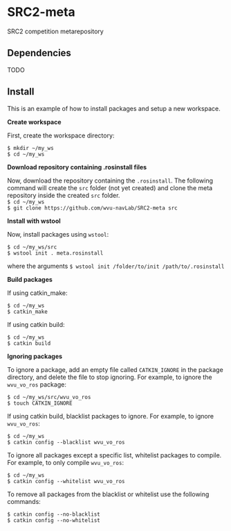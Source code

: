 # SRC2-meta
SRC2 competition metarepository

## Dependencies
TODO

## Install 
This is an example of how to install packages and setup a new workspace. 
   
**Create workspace**  

First, create the workspace directory:  
 
 `$ mkdir ~/my_ws`  
 `$ cd ~/my_ws`  
  
**Download repository containing .rosinstall files**

Now, download the repository containing the `.rosinstall`. The following command will create the `src` folder (not yet created) and clone the meta repository inside the created `src` folder.   
`$ cd ~/my_ws`  
`$ git clone https://github.com/wvu-navLab/SRC2-meta src`
  
**Install with wstool**  

 Now, install packages using `wstool`:  
 
 `$ cd ~/my_ws/src`  
 `$ wstool init . meta.rosinstall`  
   
 where the arguments `$ wstool init /folder/to/init /path/to/.rosinstall`  
   
   
**Build packages**  

 If using catkin_make:
 
  `$ cd ~/my_ws`  
  `$ catkin_make`  
  
 If using catkin build:
 
  `$ cd ~/my_ws`  
  `$ catkin build`  
  
**Ignoring packages**  

To ignore a package, add an empty file called   `CATKIN_IGNORE` in the package directory, and delete the file to stop ignoring. For example, to ignore the `wvu_vo_ros` package:  

  `$ cd ~/my_ws/src/wvu_vo_ros`  
  `$ touch CATKIN_IGNORE`    

If using catkin build, blacklist packages to ignore. For example, to ignore `wvu_vo_ros`:  

  `$ cd ~/my_ws`  
  `$ catkin config --blacklist wvu_vo_ros`  
  
To ignore all packages except a specific list, whitelist packages to compile. For example, to only compile `wvu_vo_ros`:  

  `$ cd ~/my_ws`  
  `$ catkin config --whitelist wvu_vo_ros`  
  
  To remove all packages from the blacklist or whitelist use the following commands:
  
   `$ catkin config --no-blacklist`  
   `$ catkin config --no-whitelist`  
